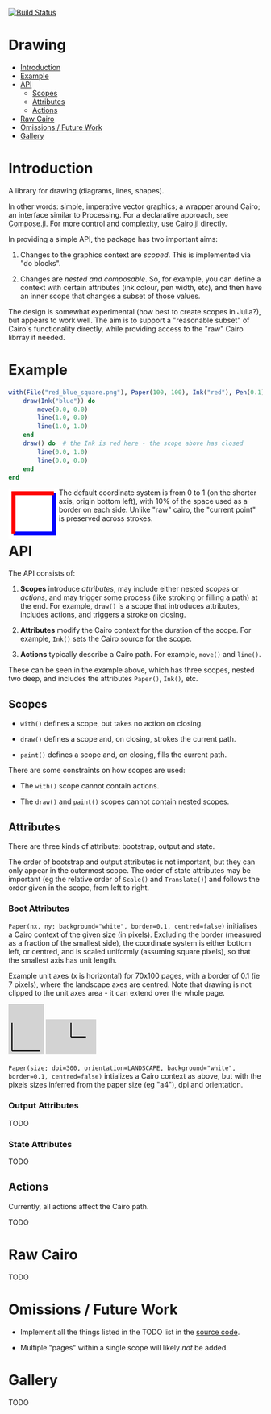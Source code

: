 [![Build Status](https://travis-ci.org/andrewcooke/Drawing.jl.svg?branch=master)](https://travis-ci.org/andrewcooke/Drawing.jl)

# Drawing

* [Introduction](#introduction)
* [Example](#example)
* [API](#api)
  * [Scopes](#scopes)
  * [Attributes](#attributes)
  * [Actions](#actions)
* [Raw Cairo](#raw-cairo)
* [Omissions / Future Work](#omissions--future-work)
* [Gallery](#gallery)

# Introduction

A library for drawing (diagrams, lines, shapes).

In other words: simple, imperative vector graphics; a wrapper around Cairo;
an interface similar to Processing.  For a declarative approach, see
[Compose.jl](https://github.com/dcjones/Compose.jl).  For more control and
complexity, use [Cairo.jl](https://github.com/JuliaLang/Cairo.jl) directly.

In providing a simple API, the package has two important aims:

1. Changes to the graphics context are *scoped*.  This is implemented via "do
   blocks".

2. Changes are *nested and composable*.  So, for example, you can define a
   context with certain attributes (ink colour, pen width, etc), and then have
   an inner scope that changes a subset of those values.

The design is somewhat experimental (how best to create scopes in Julia?), but
appears to work well.  The aim is to support a "reasonable subset" of Cairo's
functionality directly, while providing access to the "raw" Cairo librray if
needed.

# Example

```julia
with(File("red_blue_square.png"), Paper(100, 100), Ink("red"), Pen(0.1)) do
    draw(Ink("blue")) do
        move(0.0, 0.0)
        line(1.0, 0.0)
        line(1.0, 1.0)
    end
	draw() do  # the Ink is red here - the scope above has closed
		line(0.0, 1.0)
        line(0.0, 0.0)
	end
end
```

<img align="left" src="test/target/red_blue_square.png"/>

The default coordinate system is from 0 to 1 (on the shorter axis, origin
bottom left), with 10% of the space used as a border on each side.  Unlike
"raw" cairo, the "current point" is preserved across strokes.

# API

The API consists of:

1. **Scopes** introduce *attributes*, may include either nested *scopes* or
   *actions*, and may trigger some process (like stroking or filling a path)
   at the end.  For example, `draw()` is a scope that introduces attributes,
   includes actions, and triggers a stroke on closing.

2. **Attributes** modify the Cairo context for the duration of the scope.  For
   example, `Ink()` sets the Cairo source for the scope.

3. **Actions** typically describe a Cairo path.  For example, `move()` and
   `line()`.

These can be seen in the example above, which has three scopes, nested two
deep, and includes the attributes `Paper()`, `Ink()`, etc.

## Scopes

* `with()` defines a scope, but takes no action on closing.

* `draw()` defines a scope and, on closing, strokes the current path.

* `paint()` defines a scope and, on closing, fills the current path.

There are some constraints on how scopes are used:

* The `with()` scope cannot contain actions.

* The `draw()` and `paint()` scopes cannot contain nested scopes.

## Attributes

There are three kinds of attribute: bootstrap, output and state.

The order of bootstrap and output attributes is not important, but they can
only appear in the outermost scope.  The order of state attributes may be
important (eg the relative order of `Scale()` and `Translate()`) and follows
the order given in the scope, from left to right.

### Boot Attributes

`Paper(nx, ny; background="white", border=0.1, centred=false)` initialises a
Cairo context of the given size (in pixels).  Excluding the border (measured
as a fraction of the smallest side), the coordinate system is either bottom
left, or centred, and is scaled uniformly (assuming square pixels), so that
the smallest axis has unit length.

Example unit axes (x is horizontal) for 70x100 pages, with a border of 0.1 (ie
7 pixels), where the landscape axes are centred.  Note that drawing is not
clipped to the unit axes area - it can extend over the whole page.

![portrait](test/target/portrait.png)
![landscape, centred](test/target/centred_landscape.png)

`Paper(size; dpi=300, orientation=LANDSCAPE, background="white", border=0.1,
centred=false)` intializes a Cairo context as above, but with the pixels sizes
inferred from the paper size (eg "a4"), dpi and orientation.

### Output Attributes

TODO

### State Attributes

TODO

## Actions

Currently, all actions affect the Cairo path.

TODO

# Raw Cairo

TODO

# Omissions / Future Work

* Implement all the things listed in the TODO list in the
  [source code](src/Drawing.jl).

* Multiple "pages" within a single scope will likely *not* be added.

# Gallery

TODO
